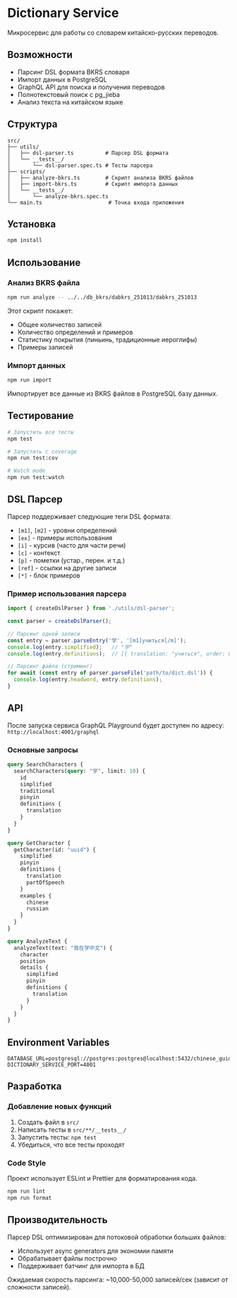 # Dictionary Service

Микросервис для работы со словарем китайско-русских переводов.

## Возможности

- Парсинг DSL формата BKRS словаря
- Импорт данных в PostgreSQL
- GraphQL API для поиска и получения переводов
- Полнотекстовый поиск с pg_jieba
- Анализ текста на китайском языке

## Структура

```
src/
├── utils/
│   ├── dsl-parser.ts          # Парсер DSL формата
│   └── __tests__/
│       └── dsl-parser.spec.ts # Тесты парсера
├── scripts/
│   ├── analyze-bkrs.ts        # Скрипт анализа BKRS файлов
│   ├── import-bkrs.ts         # Скрипт импорта данных
│   └── __tests__/
│       └── analyze-bkrs.spec.ts
└── main.ts                     # Точка входа приложения
```

## Установка

```bash
npm install
```

## Использование

### Анализ BKRS файла

```bash
npm run analyze -- ../../db_bkrs/dabkrs_251013/dabkrs_251013
```

Этот скрипт покажет:
- Общее количество записей
- Количество определений и примеров
- Статистику покрытия (пиньинь, традиционные иероглифы)
- Примеры записей

### Импорт данных

```bash
npm run import
```

Импортирует все данные из BKRS файлов в PostgreSQL базу данных.

## Тестирование

```bash
# Запустить все тесты
npm test

# Запустить с coverage
npm run test:cov

# Watch mode
npm run test:watch
```

## DSL Парсер

Парсер поддерживает следующие теги DSL формата:

- `[m1]`, `[m2]` - уровни определений
- `[ex]` - примеры использования
- `[i]` - курсив (часто для части речи)
- `[c]` - контекст
- `[p]` - пометки (устар., перен. и т.д.)
- `[ref]` - ссылки на другие записи
- `[*]` - блок примеров

### Пример использования парсера

```typescript
import { createDslParser } from './utils/dsl-parser';

const parser = createDslParser();

// Парсинг одной записи
const entry = parser.parseEntry('学', '[m1]учиться[/m]');
console.log(entry.simplified);   // "学"
console.log(entry.definitions);  // [{ translation: "учиться", order: 0 }]

// Парсинг файла (стриминг)
for await (const entry of parser.parseFile('path/to/dict.dsl')) {
  console.log(entry.headword, entry.definitions);
}
```

## API

После запуска сервиса GraphQL Playground будет доступен по адресу:
`http://localhost:4001/graphql`

### Основные запросы

```graphql
query SearchCharacters {
  searchCharacters(query: "学", limit: 10) {
    id
    simplified
    traditional
    pinyin
    definitions {
      translation
    }
  }
}

query GetCharacter {
  getCharacter(id: "uuid") {
    simplified
    pinyin
    definitions {
      translation
      partOfSpeech
    }
    examples {
      chinese
      russian
    }
  }
}

query AnalyzeText {
  analyzeText(text: "我在学中文") {
    character
    position
    details {
      simplified
      pinyin
      definitions {
        translation
      }
    }
  }
}
```

## Environment Variables

```env
DATABASE_URL=postgresql://postgres:postgres@localhost:5432/chinese_guide
DICTIONARY_SERVICE_PORT=4001
```

## Разработка

### Добавление новых функций

1. Создать файл в `src/`
2. Написать тесты в `src/**/__tests__/`
3. Запустить тесты: `npm test`
4. Убедиться, что все тесты проходят

### Code Style

Проект использует ESLint и Prettier для форматирования кода.

```bash
npm run lint
npm run format
```

## Производительность

Парсер DSL оптимизирован для потоковой обработки больших файлов:
- Использует async generators для экономии памяти
- Обрабатывает файлы построчно
- Поддерживает батчинг для импорта в БД

Ожидаемая скорость парсинга: ~10,000-50,000 записей/сек (зависит от сложности записей).

